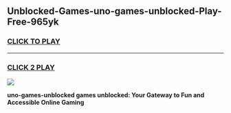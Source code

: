 
## Unblocked-Games-uno-games-unblocked-Play-Free-965yk
<h3>
<a href="https://premium76.site?title=uno-games-unblocked&ref=23A">CLICK TO PLAY</a></h3>
<hr>

<h3>
<a href="https://premium76.site?title=uno-games-unblocked&ref=23A">CLICK 2 PLAY</a>
  
</h3>

<a href="https://premium76.site?title=uno-games-unblocked&ref=23A"><img src="https://clearcache.store/games.png"></a>


**uno-games-unblocked games unblocked: Your Gateway to Fun and Accessible Online Gaming**
